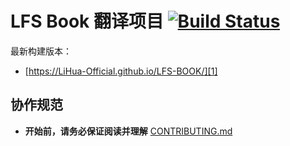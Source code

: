 ﻿# LFS Book 翻译项目 [![Build Status](https://travis-ci.org/LCTT/LFS-BOOK.svg?branch=9.0-translating)](https://travis-ci.org/LCTT/LFS-BOOK)
 最新构建版本：
 * [https://LiHua-Official.github.io/LFS-BOOK/][1]
 ## 协作规范
 * **开始前，请务必保证阅读并理解** [CONTRIBUTING.md](CONTRIBUTING.md)
 
 [1]: https://lctt.github.io/LFS-BOOK/
